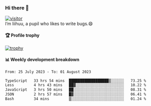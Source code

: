 ### Hi there 👋
[![visitor](https://visitor-badge.glitch.me/badge?page_id=liihuu&right_color=blue)](https://github.com/liihuu)<br>
I’m liihuu, a pupil who likes to write bugs.😄


#### 🏆 Profile trophy
[![trophy](https://github-profile-trophy.vercel.app?username=liihuu&margin-w=16&margin-h=16&rank=-C,-B)](https://github.com/liihuu)


#### 📊 Weekly development breakdown
<!--START_SECTION:waka-->

```txt
From: 25 July 2023 - To: 01 August 2023

TypeScript   33 hrs 54 mins  ██████████████████▒░░░░░░   73.25 %
Less         4 hrs 43 mins   ██▓░░░░░░░░░░░░░░░░░░░░░░   10.22 %
JavaScript   3 hrs 50 mins   ██░░░░░░░░░░░░░░░░░░░░░░░   08.31 %
JSON         2 hrs 57 mins   █▓░░░░░░░░░░░░░░░░░░░░░░░   06.41 %
Bash         34 mins         ▒░░░░░░░░░░░░░░░░░░░░░░░░   01.24 %
```

<!--END_SECTION:waka-->

<!--
**liihuu/liihuu** is a ✨ _special_ ✨ repository because its `README.md` (this file) appears on your GitHub profile.

Here are some ideas to get you started:

- 🔭 I’m currently working on ...
- 🌱 I’m currently learning ...
- 👯 I’m looking to collaborate on ...
- 🤔 I’m looking for help with ...
- 💬 Ask me about ...
- 📫 How to reach me: ...
- 😄 Pronouns: ...
- ⚡ Fun fact: ...
-->
